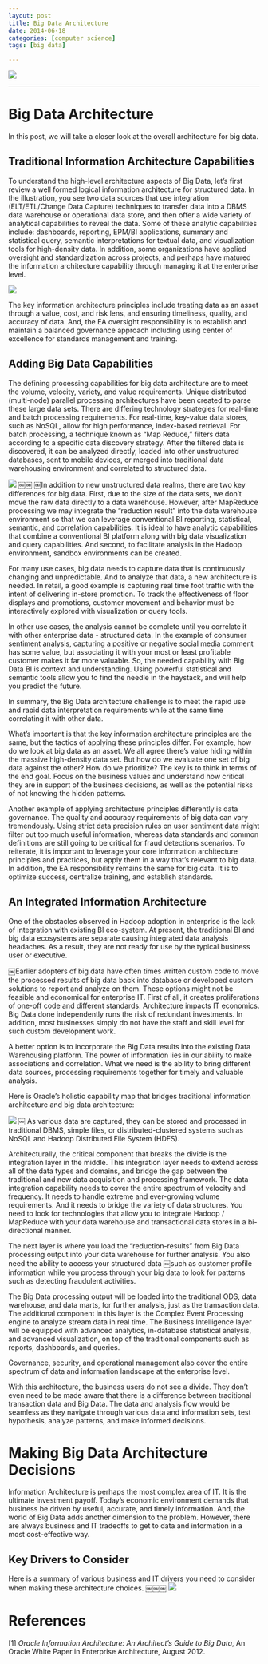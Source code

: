 ```yaml
---
layout: post
title: Big Data Architecture
date: 2014-06-18
categories: [computer science]
tags: [big data]

---
```




[![](http://sungsoo.github.com/images/data.png)](http://sungsoo.github.com/images/data.png)

---

# Big Data Architecture
In this post, we will take a closer look at the overall architecture for big data.

## Traditional Information Architecture Capabilities
To understand the high-level architecture aspects of Big Data, let’s first review a well formed logical information architecture for structured data. In the illustration, you see two data sources that use integration (ELT/ETL/Change Data Capture) techniques to transfer data into a DBMS data warehouse or operational data store, and then offer a wide variety of analytical capabilities to reveal the data. Some of these analytic capabilities include: dashboards, reporting, EPM/BI applications, summary and statistical query, semantic interpretations for textual data, and visualization tools for high-density data. In addition, some organizations have applied oversight and standardization across projects, and perhaps have matured the information architecture capability through managing it at the enterprise level.

[![](http://sungsoo.github.com/images/structured.png)](http://sungsoo.github.com/images/structured.png)

The key information architecture principles include treating data as an asset through a value, cost, and risk lens, and ensuring timeliness, quality, and accuracy of data. And, the EA oversight responsibility is to establish and maintain a balanced governance approach including using center of excellence for standards management and training.


## Adding Big Data Capabilities
The defining processing capabilities for big data architecture are to meet the volume, velocity, variety, and value requirements. Unique distributed (multi-node) parallel processing architectures have been created to parse these large data sets. There are differing technology strategies for real-time and batch processing requirements. For real-time, key-value data stores, such as NoSQL, allow for high performance, index-based retrieval. For batch processing, a technique known as “Map Reduce,” filters data according to a specific data discovery strategy. After the filtered data is discovered, it can be analyzed directly, loaded into other unstructured databases, sent to mobile devices, or merged into traditional data warehousing environment and correlated to structured data.

[![](http://sungsoo.github.com/images/unstructured.png)](http://sungsoo.github.com/images/unstructured.png)
￼￼
￼In addition to new unstructured data realms, there are two key differences for big data. First, due to the size of the data sets, we don’t move the raw data directly to a data warehouse. However, after MapReduce processing we may integrate the “reduction result” into the data warehouse environment so that we can leverage conventional BI reporting, statistical, semantic, and correlation capabilities. It is ideal to have analytic capabilities that combine a conventional BI platform along with big data visualization and query capabilities. And second, to facilitate analysis in the Hadoop environment, sandbox environments can be created.


For many use cases, big data needs to capture data that is continuously changing and unpredictable. And to analyze that data, a new architecture is needed. In retail, a good example is capturing real time foot traffic with the intent of delivering in-store promotion. To track the effectiveness of floor displays and promotions, customer movement and behavior must be interactively explored with visualization or query tools.


In other use cases, the analysis cannot be complete until you correlate it with other enterprise data - structured data. In the example of consumer sentiment analysis, capturing a positive or negative social media comment has some value, but associating it with your most or least profitable customer makes it far more valuable. So, the needed capability with Big Data BI is context and understanding. Using powerful statistical and semantic tools allow you to find the needle in the haystack, and will help you predict the future.


In summary, the Big Data architecture challenge is to meet the rapid use and rapid data interpretation requirements while at the same time correlating it with other data.


What’s important is that the key information architecture principles are the same, but the tactics of applying these principles differ. For example, how do we look at big data as an asset. We all agree there’s value hiding within the massive high-density data set. But how do we evaluate one set of big data against the other? How do we prioritize? The key is to think in terms of the end goal. Focus on the business values and understand how critical they are in support of the business decisions, as well as the potential risks of not knowing the hidden patterns.


Another example of applying architecture principles differently is data governance. The quality and accuracy requirements of big data can vary tremendously. Using strict data precision rules on user sentiment data might filter out too much useful information, whereas data standards and common definitions are still going to be critical for fraud detections scenarios.
To reiterate, it is important to leverage your core information architecture principles and practices, but apply them in a way that’s relevant to big data. In addition, the EA responsibility remains the same for big data. It is to optimize success, centralize training, and establish standards.


## An Integrated Information Architecture
One of the obstacles observed in Hadoop adoption in enterprise is the lack of integration with existing BI eco-system. At present, the traditional BI and big data ecosystems are separate causing integrated data analysis headaches. As a result, they are not ready for use by the typical business user or executive.

￼Earlier adopters of big data have often times written custom code to move the processed results of big data back into database or developed custom solutions to report and analyze on them. These options might not be feasible and economical for enterprise IT. First of all, it creates proliferations of one-off code and different standards. Architecture impacts IT economics. Big Data done independently runs the risk of redundant investments. In addition, most businesses simply do not have the staff and skill level for such custom development work.


A better option is to incorporate the Big Data results into the existing Data Warehousing platform. The power of information lies in our ability to make associations and correlation. What we need is the ability to bring different data sources, processing requirements together for timely and valuable analysis.


Here is Oracle’s holistic capability map that bridges traditional information architecture and big data architecture:


[![](http://sungsoo.github.com/images/oracle.png)](http://sungsoo.github.com/images/oracle.png)
￼
As various data are captured, they can be stored and processed in traditional DBMS, simple files, or distributed-clustered systems such as NoSQL and Hadoop Distributed File System (HDFS).


Architecturally, the critical component that breaks the divide is the integration layer in the middle. This integration layer needs to extend across all of the data types and domains, and bridge the gap between the traditional and new data acquisition and processing framework. The data integration capability needs to cover the entire spectrum of velocity and frequency. It needs to handle extreme and ever-growing volume requirements. And it needs to bridge the variety of data structures. You need to look for technologies that allow you to integrate Hadoop / MapReduce with your data warehouse and transactional data stores in a bi-directional manner.


The next layer is where you load the “reduction-results” from Big Data processing output into your data warehouse for further analysis. You also need the ability to access your structured data
￼such as customer profile information while you process through your big data to look for patterns such as detecting fraudulent activities.


The Big Data processing output will be loaded into the traditional ODS, data warehouse, and data marts, for further analysis, just as the transaction data. The additional component in this layer is the Complex Event Processing engine to analyze stream data in real time.
The Business Intelligence layer will be equipped with advanced analytics, in-database statistical analysis, and advanced visualization, on top of the traditional components such as reports, dashboards, and queries.


Governance, security, and operational management also cover the entire spectrum of data and information landscape at the enterprise level.


With this architecture, the business users do not see a divide. They don’t even need to be made aware that there is a difference between traditional transaction data and Big Data. The data and analysis flow would be seamless as they navigate through various data and information sets, test hypothesis, analyze patterns, and make informed decisions.


# Making Big Data Architecture Decisions
Information Architecture is perhaps the most complex area of IT. It is the ultimate investment payoff. Today’s economic environment demands that business be driven by useful, accurate, and timely information. And, the world of Big Data adds another dimension to the problem. However, there are always business and IT tradeoffs to get to data and information in a most cost-effective way.


## Key Drivers to Consider
Here is a summary of various business and IT drivers you need to consider when making these architecture choices.
￼￼￼
[![](http://sungsoo.github.com/images/drivers.png)](http://sungsoo.github.com/images/drivers.png)


# References
[1] *Oracle Information Architecture: An Architect’s Guide to Big Data*, An Oracle White Paper in Enterprise Architecture, August 2012.